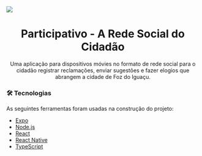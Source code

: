 <img src="https://img.shields.io/static/v1?label=Participativo&message=A-Rede-Social-do-Cidadão&color=0371B6&style=for-the-badge&logo=ghost"/>

<h1 align="center">Participativo - A Rede Social do Cidadão</h1>

<p align="center">Uma aplicação para dispositivos móvies
no formato de rede social para o cidadão registrar
reclamações, enviar sugestões e fazer elogios que
abrangem a cidade de Foz do Iguaçu.</p>

### 🛠 Tecnologias

As seguintes ferramentas foram usadas na construção do projeto:

- [Expo](https://expo.io/)
- [Node.js](https://nodejs.org/en/)
- [React](https://pt-br.reactjs.org/)
- [React Native](https://reactnative.dev/)
- [TypeScript](https://www.typescriptlang.org/)
